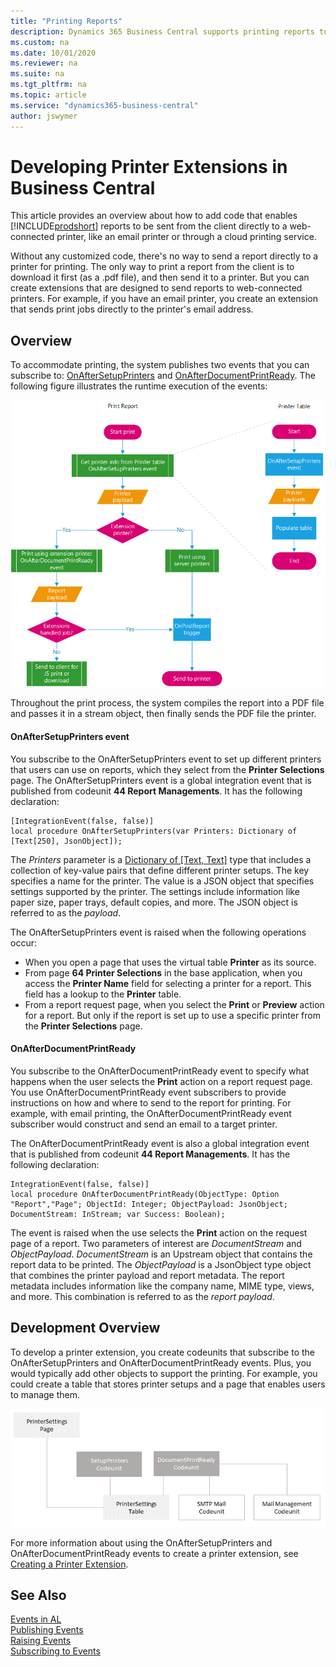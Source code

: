 ```yaml
---
title: "Printing Reports"
description: Dynamics 365 Business Central supports printing reports to cloud-based printers. 
ms.custom: na
ms.date: 10/01/2020
ms.reviewer: na
ms.suite: na
ms.tgt_pltfrm: na
ms.topic: article
ms.service: "dynamics365-business-central"
author: jswymer
---
```

# Developing Printer Extensions in Business Central

This article provides an overview about how to add code that enables [!INCLUDE[prodshort](../developer/includes/prodshort.md)] reports to be sent from the client directly to a web-connected printer, like an email printer or through a cloud printing service.

Without any customized code, there's no way to send a report directly to a printer for printing. The only way to print a report from the client is to download it first (as a .pdf file), and then send it to a printer. But you can create extensions that are designed to send reports to  web-connected printers. For example, if you have an email printer, you create an extension that sends print jobs directly to the printer's email address.

## Overview

To accommodate printing, the system publishes two events that you can subscribe to: [OnAfterSetupPrinters](devenv-onaftersetupprinters-event.md) and [OnAfterDocumentPrintReady](devenv-onafterdocumentprintready-event.md). The following figure illustrates the runtime execution of the events:

![Report printing](media/report-printing-runtime4.png "Report printing")

Throughout the print process, the system compiles the report into a PDF file and passes it in a stream object, then finally sends the PDF file the printer.

#### OnAfterSetupPrinters event

You subscribe to the OnAfterSetupPrinters event to set up different printers that users can use on reports, which they select from the **Printer Selections** page. The OnAfterSetupPrinters event is a global integration event that is published from codeunit **44 Report Managements**. It has the following declaration:  

```AL
[IntegrationEvent(false, false)]
local procedure OnAfterSetupPrinters(var Printers: Dictionary of [Text[250], JsonObject]);
```

The *Printers* parameter is a [Dictionary of [Text, Text]](methods-auto/dictionary/dictionary-data-type.md) type that includes a collection of key-value pairs that define different printer setups. The key specifies a name for the printer. The value is a JSON object that specifies settings supported by the printer. The settings include information like paper size, paper trays, default copies, and more. The JSON object is referred to as the *payload*.

The OnAfterSetupPrinters event is raised when the following operations occur:

- When you open a page that uses the virtual table **Printer** as its source.
- From page **64 Printer Selections** in the base application, when you access the **Printer Name** field for selecting a printer for a report. This field has a lookup to the **Printer** table.
- From a report request page, when you select the **Print** or **Preview** action for a report. But only if the report is set up to use a specific printer from the **Printer Selections** page.

#### OnAfterDocumentPrintReady

You subscribe to the OnAfterDocumentPrintReady event to specify what happens when the user selects the **Print** action on a report request page. You use OnAfterDocumentPrintReady event subscribers to provide instructions on how and where to send to the report for printing. For example, with email printing, the OnAfterDocumentPrintReady event subscriber would construct and send an email to a target printer. 

The OnAfterDocumentPrintReady event is also a global integration event that is published from codeunit **44 Report Managements**. It has the following declaration:

```AL
IntegrationEvent(false, false)]
local procedure OnAfterDocumentPrintReady(ObjectType: Option "Report","Page"; ObjectId: Integer; ObjectPayload: JsonObject; DocumentStream: InStream; var Success: Boolean);
```

The event is raised when the use selects the **Print** action on the request page of a report. Two parameters of interest are *DocumentStream* and *ObjectPayload*. *DocumentStream* is an Upstream object that contains the report data to be printed. The *ObjectPayload* is a JsonObject type object that combines the printer payload and report metadata. The report metadata includes information like the company name, MIME type, views, and more. This combination is referred to as the *report payload*. 

## Development Overview

To develop a printer extension, you create codeunits that subscribe to the OnAfterSetupPrinters and OnAfterDocumentPrintReady events. Plus, you would typically add other objects to support the printing. For example, you could create a table that stores printer setups and a page that enables users to manage them. <!--As a good example, check out the **Send To Email Printer** extension that is available with Business Central. The following figure provides a simplified overview of the objects that make up this extension. -->


![Report printing](media/report-printing-design-v2.png "Report printing")

<!--
The following figure illustrates a simplified development flow:

![Report printing](media/report-printing.png "Report printing")
-->

For more information about using the OnAfterSetupPrinters and OnAfterDocumentPrintReady events to create a printer extension, see [Creating a Printer Extension](devenv-reports-create-printer-extension.md).
<!--
> [!TIP]
> These articles will explain the usage through simple examples. To see a detailed implementation in action, check out the **Send To Email Printer** extension that included with Business Central.

articles will explain how to subscribe to and use the events:

[Setting Up Printers With the OnAfterSetupPrinters event](devenv-reports-setup-printers.md)

[Handling Print Action with the OnAfterSetupPrinters Event](devenv-reports-handle-print-action.md)-->

## See Also  

<!--[Troubleshooting Email Printing](devenv-report-troubleshooting-printing.md)  -->
 [Events in AL](devenv-events-in-al.md)   
 [Publishing Events](devenv-publishing-events.md)   
 [Raising Events](devenv-raising-events.md)   
 [Subscribing to Events](devenv-subscribing-to-events.md)  